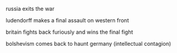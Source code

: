 russia exits the war

ludendorff makes a final assault on western front 

britain fights back furiously and wins the final fight

bolshevism comes back to haunt germany (intellectual contagion)
